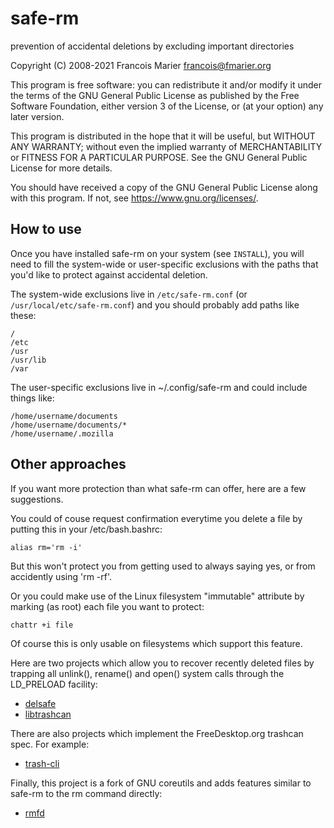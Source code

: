 # safe-rm

prevention of accidental deletions by excluding important directories

Copyright (C) 2008-2021  Francois Marier <francois@fmarier.org>

This program is free software: you can redistribute it and/or modify
it under the terms of the GNU General Public License as published by
the Free Software Foundation, either version 3 of the License, or
(at your option) any later version.

This program is distributed in the hope that it will be useful,
but WITHOUT ANY WARRANTY; without even the implied warranty of
MERCHANTABILITY or FITNESS FOR A PARTICULAR PURPOSE.  See the
GNU General Public License for more details.

You should have received a copy of the GNU General Public License
along with this program.  If not, see <https://www.gnu.org/licenses/>.

## How to use

Once you have installed safe-rm on your system (see `INSTALL`), you will need to
fill the system-wide or user-specific exclusions with the paths that you'd like
to protect against accidental deletion.

The system-wide exclusions live in `/etc/safe-rm.conf` (or `/usr/local/etc/safe-rm.conf`)
and you should probably add paths like these:

    /
    /etc
    /usr
    /usr/lib
    /var

The user-specific exclusions live in ~/.config/safe-rm and could include things like:

    /home/username/documents
    /home/username/documents/*
    /home/username/.mozilla

## Other approaches

If you want more protection than what safe-rm can offer, here are a few suggestions.

You could of couse request confirmation everytime you delete a file by putting this in
your /etc/bash.bashrc:

    alias rm='rm -i'

But this won't protect you from getting used to always saying yes, or from accidently
using 'rm -rf'.

Or you could make use of the Linux filesystem "immutable" attribute by marking (as root)
each file you want to protect:

    chattr +i file

Of course this is only usable on filesystems which support this feature.

Here are two projects which allow you to recover recently deleted files by trapping
all unlink(), rename() and open() system calls through the LD_PRELOAD facility:

* [delsafe](https://web.archive.org/web/20081027033142/http://homepage.esoterica.pt:80/~nx0yew/delsafe/)
* [libtrashcan](http://hpux.connect.org.uk/hppd/hpux/Development/Libraries/libtrash-0.2/readme.html)

There are also projects which implement the FreeDesktop.org trashcan spec. For example:

* [trash-cli](https://github.com/andreafrancia/trash-cli)

Finally, this project is a fork of GNU coreutils and adds features similar to safe-rm
to the rm command directly:

* [rmfd](https://github.com/d5h/rmfd)

